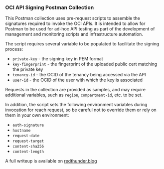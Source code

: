 ### OCI API Signing Postman Collection

This Postman collection uses pre-request scripts to assemble the signatures required to invoke the OCI APIs. It is intended to allow for Postman to be used for ad-hoc API testing as part of the development of management and monitoring scripts and infrastructure automation.

The script requires several variable to be populated to facilitate the signing process:

* `private-key` - the signing key in PEM format
* `key-fingerprint` - the fingerprint of the uploaded public cert matching the private key
* `tenancy-id` - the OCID of the tenancy being accessed via the API
* `user-id` - the OCID of the user with which the key is associated

Requests in the collection are provided as samples, and may require additional variables, such as `region`, `compartment-id`, etc. to be set.

In addition, the script sets the following environment variables during invocation for reach request, so be careful not to override them or rely on them in your own environment:

* `auth-signature`
* `hostname`
* `request-date`
* `request-target`
* `content-sha256`
* `content-length`

A full writeup is available on [redthunder.blog](https://redthunder.blog/2019/07/10/calling-oci-apis-from-postman/)